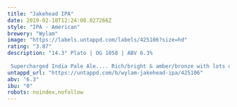 ```yaml
---
title: "Jakehead IPA"
date: 2019-02-10T12:24:08.027266Z
style: "IPA - American"
brewery: "Wylam"
image: "https://labels.untappd.com/labels/425106?size=hd"
rating: "3.87"
description: "14.3° Plato | OG 1058 | ABV 6.3%  Supercharged India Pale Ale.... Rich/bright & amber/bronze with lots of American hop aroma. Distinctly bittersweet on the palate with a massive hop complexity fashioned deep within the IPA tradition."
untappd_url: "https://untappd.com/b/wylam-jakehead-ipa/425106"
abv: "6.3"
ibu: "0"
robots: noindex,nofollow
---
```

